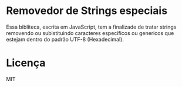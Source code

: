 # Removedor de Strings especiais

Essa bibliteca, escrita em JavaScript, tem a finalizade de tratar strings removendo ou subistituindo caracteres específicos ou genericos que estejam dentro do padrão UTF-8 (Hexadecimal).

# Licença

MIT
